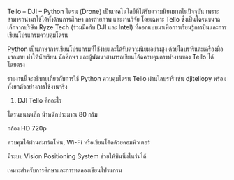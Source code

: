  Tello – DJI – Python
โดรน (Drone) เป็นเทคโนโลยีที่ได้รับความนิยมมากในปัจจุบัน เพราะสามารถนำมาใช้ได้ทั้งด้านการศึกษา การถ่ายภาพ และงานวิจัย โดยเฉพาะ Tello ซึ่งเป็นโดรนขนาดเล็กจากบริษัท Ryze Tech (ร่วมมือกับ DJI และ Intel) ที่ออกแบบมาเพื่อการเรียนรู้การบินและการเขียนโปรแกรมควบคุมโดรน

Python เป็นภาษาการเขียนโปรแกรมที่ใช้ง่ายและได้รับความนิยมอย่างสูง ด้วยไลบรารีและเครื่องมือมากมาย ทำให้นักเรียน นักศึกษา และผู้พัฒนาสามารถเขียนโค้ดควบคุมการทำงานของ Tello ได้โดยตรง

รายงานนี้จะอธิบายเกี่ยวกับการใช้ Python ควบคุมโดรน Tello ผ่านไลบรารี เช่น djitellopy พร้อมทั้งยกตัวอย่างการใช้งานจริง

1. DJI Tello คืออะไร

โดรนขนาดเล็ก น้ำหนักประมาณ 80 กรัม

กล้อง HD 720p

ควบคุมได้ผ่านสมาร์ตโฟน, Wi-Fi หรือเขียนโค้ดด้วยคอมพิวเตอร์

มีระบบ Vision Positioning System ช่วยให้บินนิ่งในร่มได้

เหมาะสำหรับการศึกษาและการทดลองเขียนโปรแกรม
